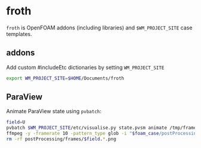 # froth
`froth` is OpenFOAM addons (including libraries) and `$WM_PROJECT_SITE` case templates.

## addons
Add custom #includeEtc dictionaries by setting `WM_PROJECT_SITE`
```sh
export WM_PROJECT_SITE=$HOME/Documents/froth
```

## ParaView
Animate ParaView state using `pvbatch`:
```sh
field=U
pvbatch $WM_PROJECT_SITE/etc/visualise.py state.pvsm animate /tmp/frames/$field.png --dict $WM_PROJECT_SITE/etc/caseDicts/functions/visualisation/animation.png.json &&
ffmpeg -y -framerate 10 -pattern_type glob -i "$foam_case/postProcessing/frames/$field.*.png" -qscale:v 8 -codec:a libvorbis postProcessing/U.ogv &&
rm -rf postProcessing/frames/$field.*.png
```
